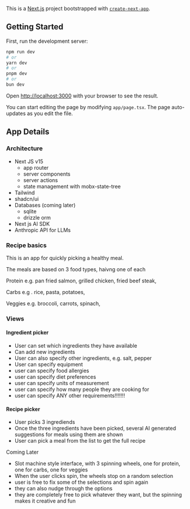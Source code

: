 This is a [Next.js](https://nextjs.org) project bootstrapped with [`create-next-app`](https://nextjs.org/docs/app/api-reference/cli/create-next-app).

## Getting Started

First, run the development server:

```bash
npm run dev
# or
yarn dev
# or
pnpm dev
# or
bun dev
```

Open [http://localhost:3000](http://localhost:3000) with your browser to see the result.

You can start editing the page by modifying `app/page.tsx`. The page auto-updates as you edit the file.

## App Details

### Architecture

* Next JS v15
  * app router
  * server components
  * server actions
  * state management with mobx-state-tree
* Tailwind
* shadcn/ui
* Databases (coming later)
  * sqlite
  * drizzle orm
* Next js AI SDK
* Anthropic API for LLMs

### Recipe basics
This is an app for quickly picking a healthy meal.

The meals are based on 3 food types, haivng one of each

Protein
e.g. pan fried salmon, grilled chicken, fried beef steak,

Carbs
e.g . rice, pasta, potatoes,

Veggies
e.g. broccoli, carrots, spinach,

### Views

#### Ingredient picker

* User can set which ingredients they have available
* Can add new ingredients
* User can also specify other ingredients, e.g. salt, pepper
* User can specify equipment
* user can specify food allergies
* user can specify diet preferences
* user can specify units of measurement
* user can specify how many people they are cooking for
* user can specify ANY other requirements!!!!!!!

#### Recipe picker

* User picks 3 ingrediends
* Once the three ingredients have been picked, several AI generated suggestions for meals using them are shown
* User can pick a meal from the list to get the full recipe

Coming Later

* Slot machine style interface, with 3 spinning wheels, one for protein, one for carbs, one for veggies
* When the user clicks spin, the wheels stop on a random selection
* user is free to fix some of the selections and spin again
* they can also nudge through the options
* they are completely free to pick whatever they want, but the spinning makes it creative and fun
